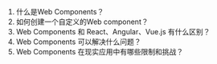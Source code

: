 

1. 什么是Web Components？ 
2. 如何创建一个自定义的Web component？
3. Web Components 和 React、Angular、Vue.js 有什么区别？
4. Web Components 可以解决什么问题？
5. Web Components 在现实应用中有哪些限制和挑战？